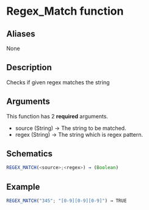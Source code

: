 # Regex_Match function

## Aliases

None

## Description

Checks if given regex matches the string

## Arguments

This function has 2 **required** arguments.

- source (String) → The string to be matched.
- regex (String) → The string which is regex pattern.

## Schematics

```js
REGEX_MATCH(<source>;<regex>) → (Boolean)
```

## Example

```js
REGEX_MATCH("345"; "[0-9][0-9][0-9]") → TRUE
```
